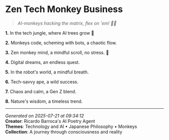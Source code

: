 # Zen Tech Monkey Business

> *AI-monkeys hacking the matrix, flex on 'em! 🤖🐒*

**1.** In the tech jungle, where AI trees grow 🌱


**2.** Monkeys code, scheming with bots, a chaotic flow.


**3.** Zen monkey mind, a mindful scroll, no stress. 🧘


**4.** Digital dreams, an endless quest.


**5.** In the robot's world, a mindful breath.


**6.** Tech-savvy ape, a wild success.


**7.** Chaos and calm, a Gen Z blend.


**8.** Nature's wisdom, a timeless trend.



---

*Generated on 2025-07-21 at 09:34:12*  
**Creator**: Ricardo Barroca's AI Poetry Agent  
**Themes**: Technology and AI • Japanese Philosophy • Monkeys  
**Collection**: A journey through consciousness and reality